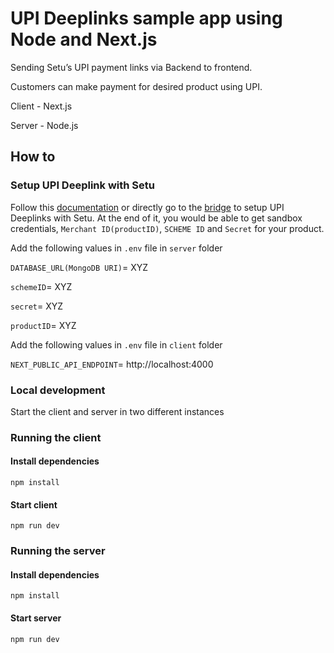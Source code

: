 # UPI Deeplinks sample app using Node and Next.js

Sending Setu’s UPI payment links via Backend to frontend.

Customers can make payment for desired product using UPI.

Client - Next.js

Server - Node.js

## How to

### Setup UPI Deeplink with Setu

Follow this [documentation](https://docs.setu.co/payments/upi-deeplinks/quickstart) or directly go to the [bridge](https://bridge.setu.co/) to setup UPI Deeplinks with Setu. At the end of it, you would be able to get sandbox credentials, `Merchant ID(productID)`, `SCHEME ID` and `Secret` for your product.

Add the following values in `.env` file in `server` folder

`DATABASE_URL(MongoDB URI)`= XYZ

`schemeID`= XYZ

`secret`= XYZ

`productID`= XYZ

Add the following values in `.env` file in `client` folder

`NEXT_PUBLIC_API_ENDPOINT`= http://localhost:4000


### Local development

Start the client and server in two different instances

### Running the client

#### Install dependencies

`npm install`

#### Start client

`npm run dev`

### Running the server

#### Install dependencies

`npm install`

#### Start server

`npm run dev`
